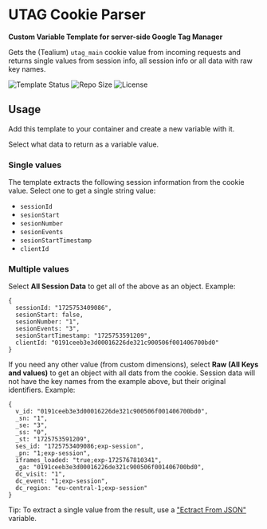 # UTAG Cookie Parser

**Custom Variable Template for server-side Google Tag Manager**

Gets the (Tealium) `utag_main` cookie value from incoming requests and returns single values from session info, all session info or all data with raw key names.

![Template Status](https://img.shields.io/badge/Community%20Template%20Gallery%20Status-submitted-orange) ![Repo Size](https://img.shields.io/github/repo-size/mbaersch/utag-cookie-parser-server) ![License](https://img.shields.io/github/license/mbaersch/utag-cookie-parser-server)

## Usage 
Add this template to your container and create a new variable with it.

Select what data to return as a variable value. 

### Single values
The template extracts the following session information from the cookie value. Select one to get a single string value: 

- `sessionId`
- `sesionStart`
- `sesionNumber`
- `sesionEvents`
- `sesionStartTimestamp`
- `clientId`

### Multiple values
Select **All Session Data** to get all of the above as an object. Example:

```
{
  sessionId: "1725753409086",
  sesionStart: false,
  sesionNumber: "1",
  sesionEvents: "3",
  sesionStartTimestamp: "1725753591209",
  clientId: "0191ceeb3e3d00016226de321c900506f001406700bd0"
}
```

If you need any other value (from custom dimensions), select **Raw (All Keys and values)** to get an object with all dats from the cookie. Session data will not have the key names from the example above, but their original identifiers. Example: 

```
{
  v_id: "0191ceeb3e3d00016226de321c900506f001406700bd0",
  _sn: "1",
  _se: "3",
  _ss: "0",
  _st: "1725753591209",
  ses_id: "1725753409086;exp-session",
  _pn: "1;exp-session",
  iframes_loaded: "true;exp-1725767810341",
  _ga: "0191ceeb3e3d00016226de321c900506f001406700bd0",
  dc_visit: "1",
  dc_event: "1;exp-session",
  dc_region: "eu-central-1;exp-session"
}
```

Tip: To extract a single value from the result, use a ["Ectract From JSON"](https://github.com/mbaersch/extract-json) variable. 